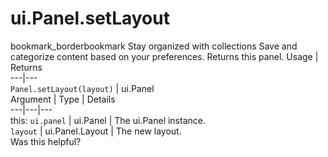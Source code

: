  
#  ui.Panel.setLayout
bookmark_borderbookmark Stay organized with collections  Save and categorize content based on your preferences.
Returns this panel.
Usage | Returns  
---|---  
`Panel.setLayout(layout)` | ui.Panel  
Argument | Type | Details  
---|---|---  
this: `ui.panel` | ui.Panel | The ui.Panel instance.  
`layout` | ui.Panel.Layout | The new layout.  
Was this helpful?
